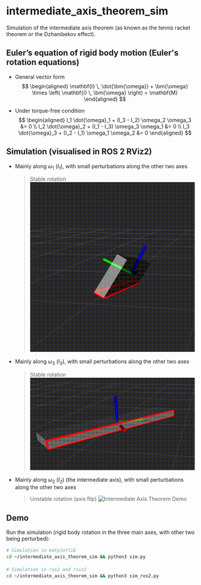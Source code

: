 # intermediate_axis_theorem_sim

Simulation of the intermediate axis theorem (as known as the tennis racket theorem or the Dzhanibekov effect).

## Euler’s equation of rigid body motion (Euler's rotation equations)

- General vector form
$$
\begin{aligned}
\mathbf{I} \, \dot{\bm{\omega}} + \bm{\omega} \times \left( \mathbf{I} \, \bm{\omega} \right) = \mathbf{M}
\end{aligned}
$$
    
- Under torque-free condition 
$$
\begin{aligned}
I_1 \dot{\omega}_1 + (I_3 - I_2) \omega_2 \omega_3 &= 0 \\
I_2 \dot{\omega}_2 + (I_1 - I_3) \omega_3 \omega_1 &= 0 \\
I_3 \dot{\omega}_3 + (I_2 - I_1) \omega_1 \omega_2 &= 0
\end{aligned}
$$


## Simulation (visualised in ROS 2 RViz2)
- Mainly along $\omega_1$ ($I_1$), with small perturbations along the other two axes
    > Stable rotation
![Intermediate Axis Theorem Demo](video/i1.gif)

- Mainly along $\omega_3$ ($I_3$), with small perturbations along the other two axes
    > Stable rotation
![Intermediate Axis Theorem Demo](video/i3.gif)

- Mainly along $\omega_2$ ($I_2$) (the intermediate axis), with small perturbations along the other two axes
    > Unstable rotation (axis flip)
![Intermediate Axis Theorem Demo](video/i2.gif)

## Demo

Run the simulation (rigid body rotation in the three main axes, with other two being perturbed):
```bash
# Simulation in matplotlib
cd ~/intermediate_axis_theorem_sim && python3 sim.py

# Simulation in ros2 and rivz2
cd ~/intermediate_axis_theorem_sim && python3 sim_ros2.py
```